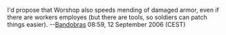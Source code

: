 I'd propose that Worshop also speeds mending of damaged armor, even if
there are workers employes (but there are tools, so soldiers can patch
things easier). --[Bandobras](User:Bandobras "wikilink") 08:59, 12
September 2006 (CEST)